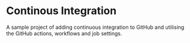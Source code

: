 # Continous Integration 
A sample project of adding continuous integration 
to GitHub and utilising the GitHub actions, workflows and job settings.

